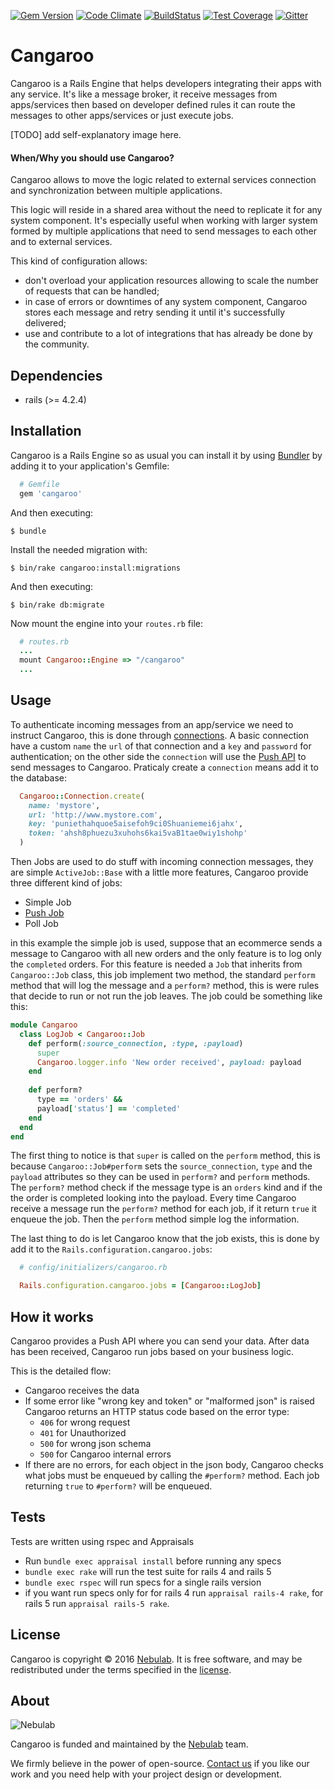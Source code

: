 [![Gem Version](https://badge.fury.io/rb/cangaroo.svg)](https://badge.fury.io/rb/cangaroo)
[![Code Climate](https://codeclimate.com/github/nebulab/cangaroo/badges/gpa.svg)](https://codeclimate.com/github/nebulab/cangaroo)
[![BuildStatus](https://travis-ci.org/nebulab/cangaroo.svg?branch=master)](https://travis-ci.org/nebulab/cangaroo)
[![Test Coverage](https://codeclimate.com/github/nebulab/cangaroo/badges/coverage.svg)](https://codeclimate.com/github/nebulab/cangaroo/coverage)
[![Gitter](https://badges.gitter.im/Join%20Chat.svg)](https://gitter.im/nebulab/cangaroo?utm_source=badge&utm_medium=badge&utm_campaign=pr-badge)

# Cangaroo

Cangaroo is a Rails Engine that helps developers integrating their apps with 
any service. 
It's like a message broker, it receive messages from apps/services then based 
on developer defined rules it can route the messages to other apps/services or 
just execute jobs. 

[TODO] add self-explanatory image here.

#### When/Why you should use Cangaroo?

Cangaroo allows to move the logic related to external services connection and
synchronization between multiple applications.

This logic will reside in a shared area without the need to replicate it for
any system component. It's especially useful when working with larger
system formed by multiple applications that need to send messages to each other
and to external services.

This kind of configuration allows:
- don't overload your application resources allowing to scale the number
of requests that can be handled;
- in case of errors or downtimes of any system component, Cangaroo stores each
message and retry sending it until it's successfully delivered;
- use and contribute to a lot of integrations that has already be done by the
community.

## Dependencies

  - rails (>= 4.2.4)

## Installation

Cangaroo is a Rails Engine so as usual you can install it by using
[Bundler](http://bundler.io) by adding it to your application's Gemfile:

```ruby
  # Gemfile
  gem 'cangaroo'
```

And then executing:

    $ bundle

Install the needed migration with:

    $ bin/rake cangaroo:install:migrations

And then executing:

    $ bin/rake db:migrate

Now mount the engine into your `routes.rb` file:

```ruby
  # routes.rb
  ...
  mount Cangaroo::Engine => "/cangaroo"
  ...
```

## Usage

To authenticate incoming messages from an app/service we need to instruct 
Cangaroo, this is done through [connections](https://github.com/nebulab/cangaroo/wiki/Connection).
A basic connection have a custom `name` the `url` of that connection and a `key`
and `password` for authentication; on the other side the `connection` will use
the [Push API](https://github.com/nebulab/cangaroo/wiki/Push-API) to send messages to Cangaroo.
Praticaly create a `connection` means add it to the database:

```ruby
  Cangaroo::Connection.create(
    name: 'mystore',
    url: 'http://www.mystore.com',
    key: 'puniethahquoe5aisefoh9ci0Shuaniemei6jahx',
    token: 'ahsh8phuezu3xuhohs6kai5vaB1tae0wiy1shohp'
  )
```

Then Jobs are used to do stuff with incoming connection messages, they are 
simple `ActiveJob::Base` with a little more features, Cangaroo provide three 
different kind of jobs:

- Simple Job
- [Push Job](https://github.com/nebulab/cangaroo/wiki/Push-Job)
- Poll Job

in this example the simple job is used, suppose that an ecommerce sends a 
message to Cangaroo with all new orders and the only feature is to log only the 
`completed` orders. 
For this feature is needed a `Job` that inherits from `Cangaroo::Job` class,
this job implement two method, the standard `perform` method that will log
the message and a `perform?` method, this is were rules that decide to run or
not run the job leaves. 
The job could be something like this:

```ruby
module Cangaroo
  class LogJob < Cangaroo::Job
    def perform(:source_connection, :type, :payload)
      super
      Cangaroo.logger.info 'New order received', payload: payload
    end
    
    def perform?
      type == 'orders' &&
      payload['status'] == 'completed'
    end
  end
end
```

The first thing to notice is that `super` is called on the `perform` method, 
this is because `Cangaroo::Job#perform` sets the `source_connection`, `type` and 
the `payload` attributes so they can be used in `perform?` and `perform` 
methods. 
The `perform?` method check if the message type is an `orders` kind and if 
the the order is completed looking into the payload. Every time Cangaroo receive
a message run the `perform?` method for each job, if it return `true`
it enqueue the job.
Then the `perform` method simple log the information.

The last thing to do is let Cangaroo know that the job exists, this is done by
add it to the `Rails.configuration.cangaroo.jobs`:

```ruby
  # config/initializers/cangaroo.rb

  Rails.configuration.cangaroo.jobs = [Cangaroo::LogJob]
```

## How it works

Cangaroo provides a Push API where you can send your data. After data has
been received, Cangaroo run jobs based on your business logic.

This is the detailed flow:

  - Cangaroo receives the data
  - If some error like "wrong key and token" or "malformed json" is raised
    Cangaroo returns an HTTP status code based on the error type:
    - `406` for wrong request
    - `401` for Unauthorized
    - `500` for wrong json schema
    - `500` for Cangaroo internal errors
  - If there are no errors, for each object in the json body, Cangaroo checks
    what jobs must be enqueued by calling the `#perform?` method. Each job
    returning `true` to `#perform?` will be enqueued.

## Tests

Tests are written using rspec and Appraisals

* Run `bundle exec appraisal install` before running any specs
* `bundle exec rake` will run the test suite for rails 4 and rails 5
* `bundle exec rspec` will run specs for a single rails version
* if you want run specs only for for rails 4 run `appraisal rails-4 rake`, for rails 5 run `appraisal rails-5 rake`.

## License

Cangaroo is copyright © 2016 [Nebulab](http://nebulab.it/). It is free software, and may be redistributed under the terms specified in the [license].

## About

![Nebulab](http://nebulab.it/assets/images/public/logo.svg)

Cangaroo is funded and maintained by the [Nebulab](http://nebulab.it/) team.

We firmly believe in the power of open-source. [Contact us](http://nebulab.it/contact-us/) if you like our work and you need help with your project design or development.

[license]: MIT-LICENSE
